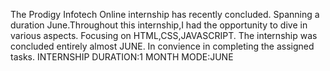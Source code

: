 The Prodigy Infotech Online internship has recently concluded.
Spanning a duration June.Throughout this internship,I had the opportunity to dive in various aspects.
Focusing on HTML,CSS,JAVASCRIPT.
The internship was concluded entirely almost JUNE.
In convience in completing the assigned tasks.
INTERNSHIP DURATION:1 MONTH
MODE:JUNE
